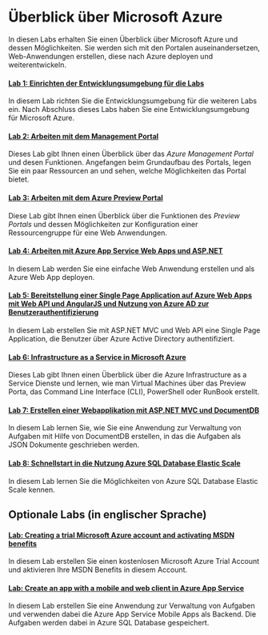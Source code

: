 ﻿# Überblick über Microsoft Azure #

In diesen Labs erhalten Sie einen Überblick über Microsoft Azure und dessen Möglichkeiten. Sie werden sich mit den Portalen auseinandersetzen, Web-Anwendungen erstellen, diese nach Azure deployen und weiterentwickeln.

#### [Lab 1: Einrichten der Entwicklungsumgebung für die Labs](_setup) ####

In diesem Lab richten Sie die Entwicklungsumgebung für die weiteren Labs ein. Nach Abschluss dieses Labs haben Sie eine Entwicklungsumgebung für Microsoft Azure.

#### [Lab 2: Arbeiten mit dem Management Portal](working-with-the-management-portal) ####

Dieses Lab gibt Ihnen einen Überblick über das _Azure Management Portal_ und desen Funktionen. Angefangen beim Grundaufbau des Portals, legen Sie ein paar Ressourcen an und sehen, welche Möglichkeiten das Portal bietet.

#### [Lab 3: Arbeiten mit dem Azure Preview Portal](working-with-the-new-portal) ####

Diese Lab gibt Ihnen einen Überblick über die Funktionen des _Preview Portals_ und dessen Möglichkeiten zur Konfiguration einer Ressourcengruppe für eine Web Anwendungen.

#### [Lab 4: Arbeiten mit Azure App Service Web Apps und ASP.NET](get-started-with-websites-and-asp-net) ####

In diesem Lab werden Sie eine einfache Web Anwendung erstellen und als Azure Web App deployen.

#### [Lab 5: Bereitstellung einer Single Page Application auf Azure Web Apps mit Web API und AngularJS und Nutzung von Azure AD zur Benutzerauthentifizierung](build-single-page-app-with-webapi-and-angular) ####

In diesem Lab erstellen Sie mit ASP.NET MVC und Web API eine Single Page Application, die Benutzer über Azure Active Directory authentifiziert.

#### [Lab 6: Infrastructure as a Service in Microsoft Azure](create-virtual-machine) ####

Dieses Lab gibt Ihnen einen Überblick über die Azure Infrastructure as a Service Dienste und lernen, wie man Virtual Machines über das Preview Porta, das Command Line Interface (CLI), PowerShell oder RunBook erstellt.

#### [Lab 7: Erstellen einer Webapplikation mit ASP.NET MVC und DocumentDB](build-web-app-using-documentdb) ####

In diesem Lab lernen Sie, wie Sie eine Anwendung zur Verwaltung von Aufgaben mit Hilfe von DocumentDB erstellen, in das die Aufgaben als JSON Dokumente geschrieben werden.

#### [Lab 8: Schnellstart in die Nutzung Azure SQL Database Elastic Scale](sql-database) ####

In diesem Lab lernen Sie die Möglichkeiten von Azure SQL Database Elastic Scale kennen.

## Optionale Labs (in englischer Sprache) ##

#### [Lab: Creating a trial Microsoft Azure account and activating MSDN benefits](creating-azure-account-activating-msdn-benefits) ####

In diesem Lab erstellen Sie einen kostenlosen Microsoft Azure Trial Account und aktivieren Ihre MSDN Benefits in diesem Account.

#### [Lab: Create an app with a mobile and web client in Azure App Service](consuming-api-app) ####

In diesem Lab erstellen Sie eine Anwendung zur Verwaltung von Aufgaben und verwenden dabei die Azure App Service Mobile Apps als Backend. Die Aufgaben werden dabei in Azure SQL Database gespeichert.